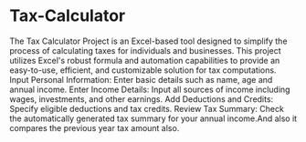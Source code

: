 # Tax-Calculator
The Tax Calculator Project is an Excel-based tool designed to simplify the process of calculating taxes for individuals and businesses. This project utilizes Excel's robust formula and automation capabilities to provide an easy-to-use, efficient, and customizable solution for tax computations.
Input Personal Information: Enter basic details such as name, age and annual income.
Enter Income Details: Input all sources of income including wages, investments, and other earnings.
Add Deductions and Credits: Specify eligible deductions and tax credits.
Review Tax Summary: Check the automatically generated tax summary for your annual income.And also it compares the previous year tax amount also.
